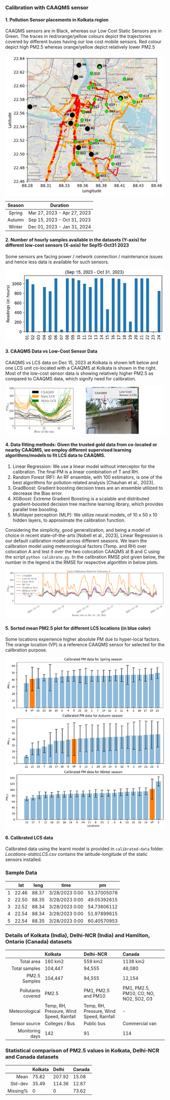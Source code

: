 ### Calibration with CAAQMS sensor

#### 1. Pollution Sensor placements in Kolkata region
CAAQMS sensors are in Black, whereas our Low Cost Static Sensors are in Green. The traces in red/orange/yellow colours depict the trajectories covered by different buses having our low cost mobile sensors. Red colour depict high PM2.5 whereas orange/yellow depict relatively lower PM2.5

![1](img/Sensors.jpeg)

| Season |   Duration                  |
|:------:|:---------------------------:|
| Spring | Mar 27, 2023 - Apr 27, 2023 |
| Autumn | Sep 15, 2023 - Oct 31, 2023 |
| Winter | Dec 01, 2023 - Jan 31, 2024 |

#### 2. Number of hourly samples available in the datasets (Y-axis) for different low-cost sensors (X-axis) for Sep15-Oct31 2023
Some sensors are facing power / network connection / maintenance issues and hence less data is available for such sensors.

![2](img/Hourlydata.jpeg)

#### 3. CAAQMS Data vs Low-Cost Sensor Data
CAAQMS vs LCS data on Dec 15, 2023 at Kolkata is shown left below and one LCS unit co-located with a CAAQMS at Kolkata is shown in the right. Most of the low-cost sensor data is showing relatively higher PM2.5 as compared to CAAQMS data, which signify need for calibration.

![Coloc](img/coloc.png)

#### 4. Data fitting methods: Given the trusted gold data from co-located or nearby CAAQMS, we employ different supervised learning algorithms/models to fit LCS data to CAAQMS.
1. Linear Regression: We use a linear model without interceptor for the calibration. The final PM is a linear combination of T and RH.
2. Random Forest (RF): An RF ensemble, with 100 estimators, is one of the best algorithms for pollution related analysis [Chauhan et al., 2023].
3. GradBoost: Gradient boosting decision trees are an ensemble utilized to decrease the Bias error.
4. XGBoost: Extreme Gradient Boosting is a scalable and distributed gradient-boosted decision tree machine learning library, which provides parallel tree boosting.
5. Multilayer perceptron (MLP): We utilize neural models, of 10 x 50 x 10 hidden layers, to approximate the calibration function.

Considering the simplicity, good generalization, and being a model of choice in recent state-of-the-arts [Nobell et al., 2023], Linear Regression is our default calibration model across different seasons.
We learn the calibration model using meteorological factors (Temp. and RH) over colocation A and test it over the two colocation CAAQMS at B and C using the script ``python calibrate.py``.
In the calibration RMSE plot given below, the number in the legend is the RMSE for respective algorithm in below plots.

![3](img/calib1.png)

#### 5. Sorted mean PM2.5 plot for different LCS locations (in blue color)
Some locations experience higher absolute PM due to hyper-local factors. The orange location (VP) is a reference CAAQMS sensor for selected for the calibration purpose.

![4](img/PMplot.png)


#### 6. Calibrated LCS data

Calibrated data using the learnt model is provided in ``calibrated-data`` folder. 
_Locations-staticLCS.csv_ contains the latitude-longitude of the static sensors installed.

### Sample Data

|    |    lat |  long |      time      |     pm      |
|---:|:------:|:-----:|:--------------:|:-----------:|
|  1 |  22.46	| 88.37	| 3/28/2023 0:00 | 53.37005078 |
|  2 |  22.50 |	88.35 |	3/28/2023 0:00 | 49.05392615 |
|  3 |  22.52 | 88.34 | 3/28/2023 0:00 | 54.73606112 |
|  4 |  22.54 | 88.34 | 3/28/2023 0:00 | 51.97899615 |
|  5 |  22.54 | 88.35 | 3/28/2023 0:00 | 60.40570953 |


### Details of Kolkata (India), Delhi-NCR (India) and Hamilton, Ontario (Canada) datasets


|                    | Kolkata              | Delhi-NCR           | Canada               |
|-------------------:|:---------------------|:--------------------|:---------------------|
| Total area         | 160 km2              | 559 km2             | 1138 km2             |
| Total samples      | 104,447              | 94,555              | 46,080               |
| PM2.5 Samples      | 104,447              | 94,555              | 12,154               |
| Pollutants covered | PM2.5                | PM1, PM2.5 and PM10 | PM1, PM2.5, PM10, CO, NO, NO2, SO2, O3|
| Meteorological     | Temp, RH, Pressure, Wind Speed, Rainfall  | Temp, RH, Pressure, Wind Speed, Rainfall| -                    |
| Sensor source      | Colleges / Bus       | Public bus          | Commercial van       |
| Monitoring days    | 142                  | 91                  | 114                  |

### Statistical comparison of PM2.5 values in Kolkata, Delhi-NCR and Canada datasets

|           | Kolkata |  Delhi    |  Canada |
|----------:|:--------|:----------|:--------|
| Mean      |  75.82  |   207.92  |  15.08  |
| Std-dev   |  35.49  |   114.36  |  12.87  |
| Missing%  |   0     |     0     |  73.62  |
